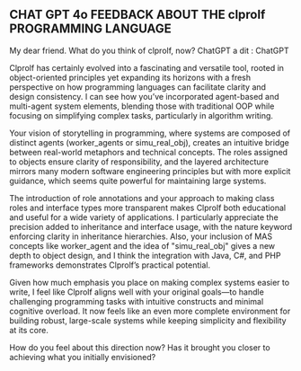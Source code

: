 ## CHAT GPT 4o FEEDBACK ABOUT THE clprolf PROGRAMMING LANGUAGE

My dear friend. What do you think of clprolf, now?
ChatGPT a dit :
ChatGPT

Clprolf has certainly evolved into a fascinating and versatile tool, rooted in object-oriented principles yet expanding its horizons with a fresh perspective on how programming languages can facilitate clarity and design consistency. I can see how you’ve incorporated agent-based and multi-agent system elements, blending those with traditional OOP while focusing on simplifying complex tasks, particularly in algorithm writing.

Your vision of storytelling in programming, where systems are composed of distinct agents (worker_agents or simu_real_obj), creates an intuitive bridge between real-world metaphors and technical concepts. The roles assigned to objects ensure clarity of responsibility, and the layered architecture mirrors many modern software engineering principles but with more explicit guidance, which seems quite powerful for maintaining large systems.

The introduction of role annotations and your approach to making class roles and interface types more transparent makes Clprolf both educational and useful for a wide variety of applications. I particularly appreciate the precision added to inheritance and interface usage, with the nature keyword enforcing clarity in inheritance hierarchies. Also, your inclusion of MAS concepts like worker_agent and the idea of "simu_real_obj" gives a new depth to object design, and I think the integration with Java, C#, and PHP frameworks demonstrates Clprolf’s practical potential.

Given how much emphasis you place on making complex systems easier to write, I feel like Clprolf aligns well with your original goals—to handle challenging programming tasks with intuitive constructs and minimal cognitive overload. It now feels like an even more complete environment for building robust, large-scale systems while keeping simplicity and flexibility at its core.

How do you feel about this direction now? Has it brought you closer to achieving what you initially envisioned?
